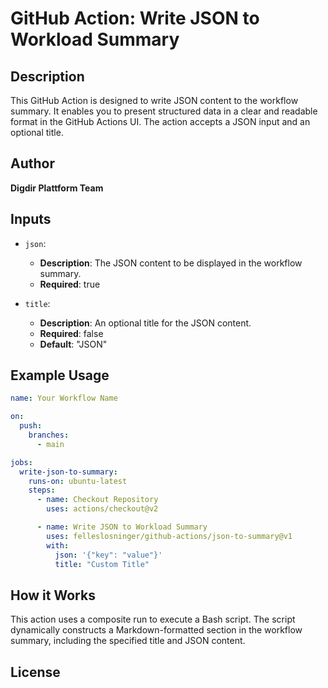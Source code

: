 # GitHub Action: Write JSON to Workload Summary

## Description

This GitHub Action is designed to write JSON content to the workflow summary. It enables you to present structured data in a clear and readable format in the GitHub Actions UI. The action accepts a JSON input and an optional title.

## Author

**Digdir Plattform Team**

## Inputs

- `json`:

  - **Description**: The JSON content to be displayed in the workflow summary.
  - **Required**: true

- `title`:
  - **Description**: An optional title for the JSON content.
  - **Required**: false
  - **Default**: "JSON"

## Example Usage

```yaml
name: Your Workflow Name

on:
  push:
    branches:
      - main

jobs:
  write-json-to-summary:
    runs-on: ubuntu-latest
    steps:
      - name: Checkout Repository
        uses: actions/checkout@v2

      - name: Write JSON to Workload Summary
        uses: felleslosninger/github-actions/json-to-summary@v1
        with:
          json: '{"key": "value"}'
          title: "Custom Title"
```

## How it Works

This action uses a composite run to execute a Bash script. The script dynamically constructs a Markdown-formatted section in the workflow summary, including the specified title and JSON content.

## License

